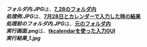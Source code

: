 ***フォルダ内.JPG***は、<ins>**7_28のフォルダ内**</ins><br>
***処理例.JPG***は、<ins>**7月28日とカレンダーで入力した時の結果**</ins><br>
***処理前のフォルダ内.JPG***は、<ins>**元のフォルダ内**</ins><br>
***実行画面.png***は、<ins>**tkcalendarを使った入力GUI**</ins><br>
***実行結果_1.jpg***


